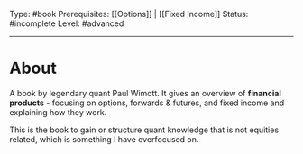Type: #book
Prerequisites: [[Options]] | [[Fixed Income]]
Status: #incomplete
Level: #advanced 

----
# About

A book by legendary quant Paul Wimott. It gives an overview of **financial products** - focusing on options, forwards & futures, and fixed income and explaining how they work.

This is the book to gain or structure quant knowledge that is not equities related, which is something I have overfocused on.